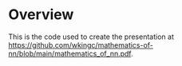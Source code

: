 # Overview

This is the code used to create the presentation at <a href="https://github.com/wkingc/mathematics-of-nn/blob/main/mathematics_of_nn.pdf" target="_blank">https://github.com/wkingc/mathematics-of-nn/blob/main/mathematics_of_nn.pdf</a>.
